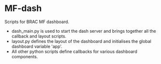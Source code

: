 # MF-dash

Scripts for BRAC MF dashboard.

- dash_main.py is used to start the dash server and brings together all the callback and layout scripts.
- layout.py defines the layout of the dashboard and initialises the global dashboard variable 'app'.
- All other python scripts define callbacks for various dashboard components.

